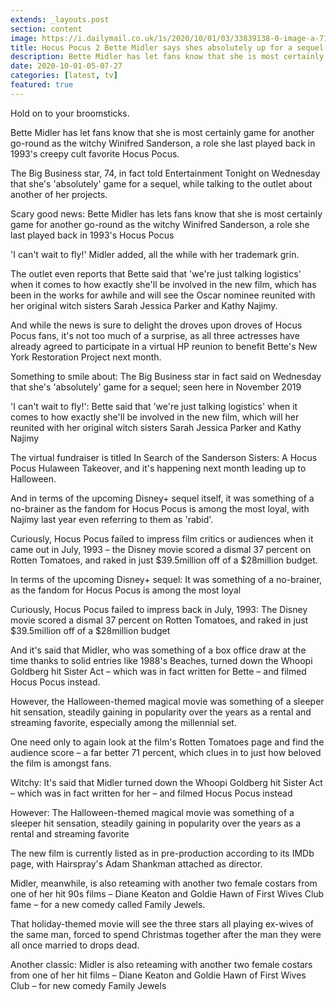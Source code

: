 ```yaml
---
extends: _layouts.post
section: content
image: https://i.dailymail.co.uk/1s/2020/10/01/03/33839138-0-image-a-71_1601518074459.jpg 
title: Hocus Pocus 2 Bette Midler says shes absolutely up for a sequel to the 1993 cult classic 
description: Bette Midler has let fans know that she is most certainly game for another go-round as the witchy Winifred Sanderson, a role she last played back in 1993s creepy cult favorite Hocus Pocus. 
date: 2020-10-01-05-07-27 
categories: [latest, tv] 
featured: true 
--- 
```

Hold on to your broomsticks.

Bette Midler has let fans know that she is most certainly game for another go-round as the witchy Winifred Sanderson, a role she last played back in 1993's creepy cult favorite Hocus Pocus.

The Big Business star, 74, in fact told Entertainment Tonight on Wednesday that she's 'absolutely' game for a sequel, while talking to the outlet about another of her projects.  

Scary good news: Bette Midler has lets fans know that she is most certainly game for another go-round as the witchy Winifred Sanderson, a role she last played back in 1993's Hocus Pocus

'I can't wait to fly!' Midler added, all the while with her trademark grin.

The outlet even reports that Bette said that 'we're just talking logistics' when it comes to how exactly she'll be involved in the new film, which has been in the works for awhile and will see the Oscar nominee reunited with her original witch sisters Sarah Jessica Parker and Kathy Najimy.

And while the news is sure to delight the droves upon droves of Hocus Pocus fans, it's not too much of a surprise, as all three actresses have already agreed to participate in a virtual HP reunion to benefit Bette's New York Restoration Project next month. 

Something to smile about: The Big Business star in fact said on Wednesday that she's 'absolutely' game for a sequel; seen here in November 2019

'I can't wait to fly!': Bette said that 'we're just talking logistics' when it comes to how exactly she'll be involved in the new film, which will her reunited with her original witch sisters Sarah Jessica Parker and Kathy Najimy

The virtual fundraiser is titled In Search of the Sanderson Sisters: A Hocus Pocus Hulaween Takeover, and it's happening next month leading up to Halloween.

And in terms of the upcoming Disney+ sequel itself, it was something of a no-brainer as the fandom for Hocus Pocus is among the most loyal, with Najimy last year even referring to them as 'rabid'.

Curiously, Hocus Pocus failed to impress film critics or audiences when it came out in July, 1993 – the Disney movie scored a dismal 37 percent on Rotten Tomatoes, and raked in just $39.5million off of a $28million budget.

In terms of the upcoming Disney+ sequel: It was something of a no-brainer, as the fandom for Hocus Pocus is among the most loyal

Curiously, Hocus Pocus failed to impress back in July, 1993: The Disney movie scored a dismal 37 percent on Rotten Tomatoes, and raked in just $39.5million off of a $28million budget

And it's said that Midler, who was something of a box office draw at the time thanks to solid entries like 1988's Beaches, turned down the Whoopi Goldberg hit Sister Act – which was in fact written for Bette – and filmed Hocus Pocus instead.

However, the Halloween-themed magical movie was something of a sleeper hit sensation, steadily gaining in popularity over the years as a rental and streaming favorite, especially among the millennial set.

One need only to again look at the film's Rotten Tomatoes page and find the audience score – a far better 71 percent, which clues in to just how beloved the film is amongst fans.

Witchy: It's said that Midler turned down the Whoopi Goldberg hit Sister Act – which was in fact written for her – and filmed Hocus Pocus instead

However: The Halloween-themed magical movie was something of a sleeper hit sensation, steadily gaining in popularity over the years as a rental and streaming favorite

The new film is currently listed as in pre-production according to its IMDb page, with Hairspray's Adam Shankman attached as director.  

Midler, meanwhile, is also reteaming with another two female costars from one of her hit 90s films – Diane Keaton and Goldie Hawn of First Wives Club fame – for a new comedy called Family Jewels. 

That holiday-themed movie will see the three stars all playing ex-wives of the same man, forced to spend Christmas together after the man they were all once married to drops dead. 

Another classic: Midler is also reteaming with another two female costars from one of her hit films – Diane Keaton and Goldie Hawn of First Wives Club – for new comedy Family Jewels

